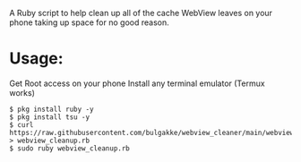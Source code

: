 A Ruby script to help clean up all of the cache WebView leaves on your phone 
taking up space for no good reason. 

# Usage: 

Get Root access on your phone
Install any terminal emulator (Termux works)
```
$ pkg install ruby -y
$ pkg install tsu -y
$ curl https://raw.githubusercontent.com/bulgakke/webview_cleaner/main/webview_cleanup.rb > webview_cleanup.rb
$ sudo ruby webview_cleanup.rb
```
